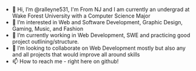 - 👋 Hi, I’m @ralleyne531, I'm From NJ and I am currently an undergrad at Wake Forest University with a Computer Science Major
- 👀 I’m interested in Web and Software Development, Graphic Design, Gaming, Music, and Fashion
- 🌱 I’m currently working in Web Development, SWE and practicing good project outlining/structure.
- 💞️ I’m looking to collaborate on Web Development mostly but also any and all projects that would improve all around skills
- 📫 How to reach me - right here on github! 

<!---
ralleyne531/ralleyne531 is a ✨ special ✨ repository because its `README.md` (this file) appears on your GitHub profile.
You can click the Preview link to take a look at your changes.
--->
